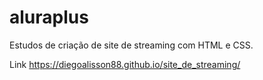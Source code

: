 # aluraplus
Estudos de criação de site de streaming com HTML e CSS.

Link
https://diegoalisson88.github.io/site_de_streaming/
